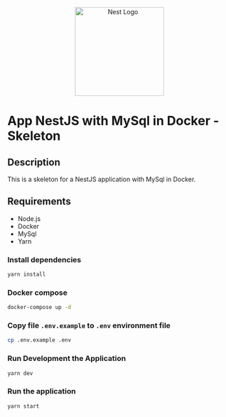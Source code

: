 <p align="center">
  <a href="http://nestjs.com/" target="blank"><img src="https://nestjs.com/img/logo-small.svg" width="200" alt="Nest Logo" /></a>
</p>

# App NestJS with MySql in Docker - Skeleton

## Description

This is a skeleton for a NestJS application with MySql in Docker.

## Requirements

- Node.js
- Docker
- MySql
- Yarn

### Install dependencies

```bash
yarn install
```

### Docker compose

```bash
docker-compose up -d
```

### Copy file `.env.example` to `.env` environment file

```bash
cp .env.example .env
```

### Run Development the Application

```bash
yarn dev
```

### Run the application

```bash
yarn start
```
